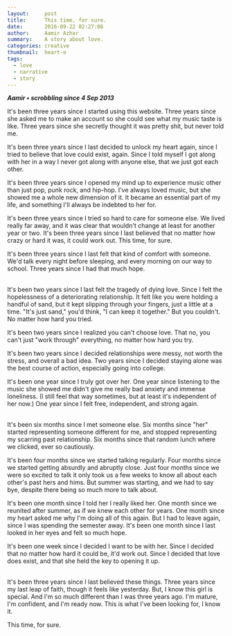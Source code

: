 ```yaml
---
layout:     post
title:      This time, for sure.
date:       2016-09-22 02:27:06
author:     Aamir Azhar
summary:    A story about love.
categories: creative
thumbnail:  heart-o
tags:
  - love
  - narrative
  - story
---
```

***Aamir • scrobbling since 4 Sep 2013***

It's been three years since I started using this website. Three years since she asked me to make an account so she could see what my music taste is like. Three years since she secretly thought it was pretty shit, but never told me.

It's been three years since I last decided to unlock my heart again, since I tried to believe that love could exist, again. Since I told myself I got along with her in a way I never got along with anyone else, that we just got each other.

It's been three years since I opened my mind up to experience music other than just pop, punk rock, and hip-hop. I've always loved music, but she showed me a whole new dimension of it. It became an essential part of my life, and something I'll always be indebted to her for.

It's been three years since I tried so hard to care for someone else. We lived really far away, and it was clear that wouldn't change at least for another year or two. It's been three years since I last believed that no matter how crazy or hard it was, it could work out. This time, for sure.

It's been three years since I last felt that kind of comfort with someone. We'd talk every night before sleeping, and every morning on our way to school. Three years since I had that much hope.

<br>
It's been two years since I last felt the tragedy of dying love. Since I felt the hopelessness of a deteriorating relationship. It felt like you were holding a handful of sand, but it kept slipping through your fingers, just a little at a time. "It's just sand," you'd think, "I can keep it together." But you couldn't. No matter how hard you tried.

It's been two years since I realized you can't choose love. That no, you can't just "work through" everything, no matter how hard you try.

It's been two years since I decided relationships were messy, not worth the stress, and overall a bad idea. Two years since I decided staying alone was the best course of action, especially going into college.

It's been one year since I truly got over her. One year since listening to the music she showed me didn't give me really bad anxiety and immense loneliness. (I still feel that way sometimes, but at least it's independent of her now.) One year since I felt free, independent, and strong again.

<br>
It's been six months since I met someone else. Six months since "her" started representing someone different for me, and stopped representing my scarring past relationship. Six months since that random lunch where we clicked, ever so cautiously.

It's been four months since we started talking regularly. Four months since we started getting absurdly and abruptly close. Just four months since we were so excited to talk it only took us a few weeks to know all about each other's past hers and hims. But summer was starting, and we had to say bye, despite there being so much more to talk about.

It's been one month since I told her I really liked her. One month since we reunited after summer, as if we knew each other for years. One month since my heart asked me why I'm doing all of this again. But I had to leave again, since I was spending the semester away. It's been one month since I last looked in her eyes and felt so much hope.

It's been one week since I decided I want to be with her. Since I decided that no matter how hard it could be, it'd work out. Since I decided that love does exist, and that she held the key to opening it up.

<br>
It's been three years since I last believed these things. Three years since my last leap of faith, though it feels like yesterday. But, I know this girl is special. And I'm so much different than I was three years ago. I'm mature, I'm confident, and I'm ready now. This is what I've been looking for, I know it.

This time, for sure.
